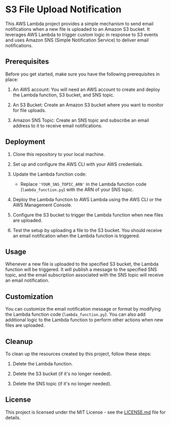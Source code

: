 # S3 File Upload Notification

This AWS Lambda project provides a simple mechanism to send email notifications when a new file is uploaded to an Amazon S3 bucket. It leverages AWS Lambda to trigger custom logic in response to S3 events and uses Amazon SNS (Simple Notification Service) to deliver email notifications.

## Prerequisites

Before you get started, make sure you have the following prerequisites in place:

1. An AWS account: You will need an AWS account to create and deploy the Lambda function, S3 bucket, and SNS topic.

2. An S3 Bucket: Create an Amazon S3 bucket where you want to monitor for file uploads.

3. Amazon SNS Topic: Create an SNS topic and subscribe an email address to it to receive email notifications.

## Deployment

1. Clone this repository to your local machine.

2. Set up and configure the AWS CLI with your AWS credentials.

3. Update the Lambda function code:
   - Replace `'YOUR_SNS_TOPIC_ARN'` in the Lambda function code (`lambda_function.py`) with the ARN of your SNS topic.

4. Deploy the Lambda function to AWS Lambda using the AWS CLI or the AWS Management Console.

5. Configure the S3 bucket to trigger the Lambda function when new files are uploaded.

6. Test the setup by uploading a file to the S3 bucket. You should receive an email notification when the Lambda function is triggered.

## Usage

Whenever a new file is uploaded to the specified S3 bucket, the Lambda function will be triggered. It will publish a message to the specified SNS topic, and the email subscription associated with the SNS topic will receive an email notification.

## Customization

You can customize the email notification message or format by modifying the Lambda function code (`lambda_function.py`). You can also add additional logic to the Lambda function to perform other actions when new files are uploaded.

## Cleanup

To clean up the resources created by this project, follow these steps:

1. Delete the Lambda function.

2. Delete the S3 bucket (if it's no longer needed).

3. Delete the SNS topic (if it's no longer needed).

## License

This project is licensed under the MIT License - see the [LICENSE.md](LICENSE.md) file for details.
